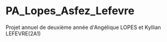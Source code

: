 # PA_Lopes_Asfez_Lefevre
Projet annuel de deuxième année d'Angélique LOPES et  Kyllian LEFEVRE(2A1)
